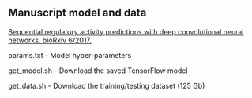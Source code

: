 ## Manuscript model and data

[Sequential regulatory activity predictions with deep convolutional neural networks. bioRxiv 6/2017.](https://www.biorxiv.org/content/early/2018/01/08/161851)

params.txt - Model hyper-parameters

get_model.sh - Download the saved TensorFlow model

get_data.sh - Download the training/testing dataset (125 Gb)
